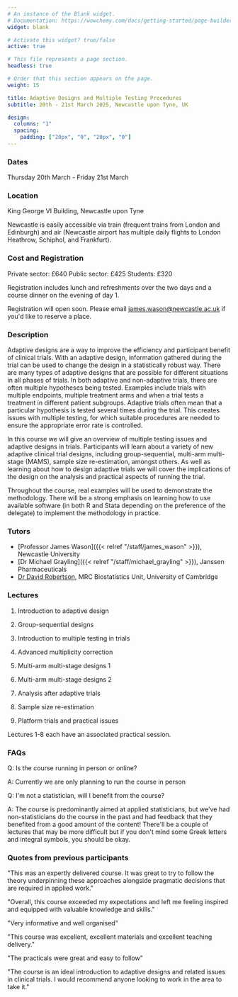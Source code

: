 ```yaml
---
# An instance of the Blank widget.
# Documentation: https://wowchemy.com/docs/getting-started/page-builder/
widget: blank

# Activate this widget? true/false
active: true

# This file represents a page section.
headless: true

# Order that this section appears on the page.
weight: 15

title: Adaptive Designs and Multiple Testing Procedures
subtitle: 20th - 21st March 2025, Newcastle upon Tyne, UK

design:
  columns: "1"
  spacing:
    padding: ["20px", "0", "20px", "0"]
---
```



### Dates 
Thursday 20th March - Friday 21st March

### Location
King George VI Building, Newcastle upon Tyne

Newcastle is easily accessible via train (frequent trains from London and Edinburgh) and air (Newcastle airport has multiple daily flights to London Heathrow, Schiphol, and Frankfurt).

### Cost and Registration

Private sector: £640
Public sector: £425
Students: £320

Registration includes lunch and refreshments over the two days and a course dinner on the evening of day 1.

Registration will open soon. Please email james.wason@newcastle.ac.uk if you'd like to reserve a place.

### Description
Adaptive designs are a way to improve the efficiency and participant benefit of clinical trials. With an adaptive design, information gathered during the trial can be used to change the design in a statistically robust way. There are many types of adaptive designs that are possible for different situations in all phases of trials.  In both adaptive and non-adaptive trials, there are often multiple hypotheses being tested. Examples include trials with multiple endpoints, multiple treatment arms and when a trial tests a treatment in different patient subgroups. Adaptive trials often mean that a particular hypothesis is tested several times during the trial. This creates issues with multiple testing, for which suitable procedures are needed to ensure the appropriate error rate is controlled.

In this course we will give an overview of multiple testing issues and adaptive designs in trials. Participants will learn about a variety of new adaptive clinical trial designs, including group-sequential, multi-arm multi-stage (MAMS), sample size re-estimation, amongst others. As well as learning about how to design adaptive trials we will cover the implications of the design on the analysis and practical aspects of running the trial.

Throughout the course, real examples will be used to demonstrate the methodology. There will be a strong emphasis on learning how to use available software (in both R and Stata depending on the preference of the delegate) to implement the methodology in practice.



### Tutors

- [Professor James Wason]({{< relref "/staff/james_wason" >}}), Newcastle University
- [Dr Michael Grayling]({{< relref "/staff/michael_grayling" >}}), Janssen Pharmaceuticals
- [Dr David Robertson](https://www.mrc-bsu.cam.ac.uk/people/in-alphabetical-order/n-to-s/david-robertson/), MRC Biostatistics Unit, University of Cambridge


### Lectures 

1. Introduction to adaptive design

2. Group-sequential designs

3. Introduction to multiple testing in trials

4. Advanced multiplicity correction

5. Multi-arm multi-stage designs 1

6. Multi-arm multi-stage designs 2

7. Analysis after adaptive trials

8. Sample size re-estimation

9. Platform trials and practical issues

Lectures 1-8 each have an associated practical session.

### FAQs

Q: Is the course running in person or online?

A: Currently we are only planning to run the course in person

Q: I'm not a statistician, will I benefit from the course?

A: The course is predominantly aimed at applied statisticians, but we've had non-statisticians do the course in the past and had feedback that they benefited from a good amount of the content! There'll be a couple of lectures that may be more difficult but if you don't mind some Greek letters and integral symbols, you should be okay.


### Quotes from previous participants

"This was an expertly delivered course. It was great to try to follow the theory underpinning these approaches alongside pragmatic decisions that are required in applied work."

"Overall, this course exceeded my expectations and left me feeling inspired and equipped with valuable knowledge and skills."

"Very informative and well organised"

"This course was excellent, excellent materials and excellent teaching delivery."

"The practicals were great and easy to follow"

"The course is an ideal introduction to adaptive designs and related issues in clinical trials. I would recommend anyone looking to work in the area to take it."

